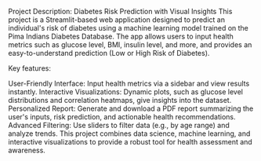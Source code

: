 Project Description: Diabetes Risk Prediction with Visual Insights
This project is a Streamlit-based web application designed to predict an individual's risk of diabetes using a machine learning model trained on the Pima Indians Diabetes Database. The app allows users to input health metrics such as glucose level, BMI, insulin level, and more, and provides an easy-to-understand prediction (Low or High Risk of Diabetes).

Key features:

User-Friendly Interface: Input health metrics via a sidebar and view results instantly.
Interactive Visualizations: Dynamic plots, such as glucose level distributions and correlation heatmaps, give insights into the dataset.
Personalized Report: Generate and download a PDF report summarizing the user's inputs, risk prediction, and actionable health recommendations.
Advanced Filtering: Use sliders to filter data (e.g., by age range) and analyze trends.
This project combines data science, machine learning, and interactive visualizations to provide a robust tool for health assessment and awareness.
